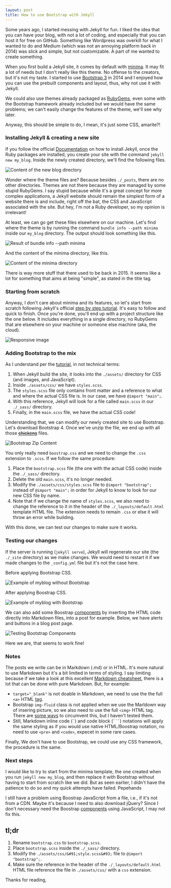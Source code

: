 ```yaml
---
layout: post
title: How to use Bootstrap with Jekyll
---
```


Some years ago, I started messing with Jekyll for fun. I liked the idea that you can have your blog, with not a lot of coding, and especially that you can host it for free on GitHub. Something like Wordpress was overkill for what I wanted to do and Medium (which was not an annoying platform back in 2014) was slick and simple, but not customizable. A part of me wanted to create something.

When you first build a Jekyll site, it comes by default with <a href="https://jekyll.github.io/minima/" target="_blank">minima</a>. It may fit a lot of needs but I don't really like this theme. No offense to the creators, but it's not my taste. I started to use <a href="https://getbootstrap.com/docs/3.4/" target="_blank">Bootstrap 3</a> in 2014 and I enjoyed how you can use the prebuilt components and layout, thus, why not use it with Jekyll.

We could also use themes already packaged as <a href="https://guides.rubygems.org/" target="_blank">RubyGems</a>, even some with the Bootstrap framework already included but we would have the same problems; we can't easily change the features of the theme, we'll see why later.

Anyway, this should be simple to do, I mean, it's just some CSS, amarite?!

### Installing Jekyll & creating a new site

If you follow the official <a href="https://jekyllrb.com/docs/" target="_blank">Documentation</a> on how to install Jekyll, once the Ruby packages are installed, you create your site with the command `jekyll new my_blog`. Inside the newly created directory, we'll find the following files.

<div class="text-center">
  <img src="/assets/img/jekyll_01_my_blog_content.png" class="img-fluid" alt="Content of the new blog directory">
</div>

Wonder where the theme files are? Because besides `./_posts`, there are no other directories. Themes are not there because they are managed by some stupid RubyGems. I say stupid because while it's a great concept for more complex applications, a Jekyll website should remain the simplest form of a website there is and include, right off the bat, the CSS and JavaScript associated with the site. But hey, I'm not a Ruby developer, so my opinion is irrelevant! 

At least, we can go get these files elsewhere on our machine. Let's find where the theme is by running the command `bundle info --path minima` inside our `my_blog` directory. The output should look something like this.

<div class="text-center">
  <img src="/assets/img/jekyll_02_path_minima.png" class="img-fluid" alt="Result of bundle info --path minima">
</div>

And the content of the minima directory, like this.

<div class="text-center">
  <img src="/assets/img/jekyll_03_minima_content.png" class="img-fluid" alt="Content of the minima directory">
</div>

There is way more stuff that there used to be back in 2015. It seems like a lot for something that aims at being "simple", as stated in the title tag.

### Starting from scratch

Anyway, I don't care about minima and its features, so let's start from scratch following Jekyll's official <a href="https://jekyllrb.com/docs/step-by-step/01-setup/" target="_blank">step by step tutorial</a>. It's easy to follow and quick to finish. Once you're done, you'll end up with a project structure like the one below. It includes everything in a single directory, no RubyGems that are elsewhere on your machine or someone else machine (aka, the cloud).

<div class="text-center">
  <img src="/assets/img/jekyll_04_myblog_content.png" class="img-fluid" alt="Responsive image">
</div>

### Adding Bootstrap to the mix

As I understand per the <a href="https://jekyllrb.com/docs/step-by-step/07-assets/" target="_blank">tutorial</a>, in not technical terms:

1. When Jekyll build the site, it looks into the `./assets/` directory for CSS (and images, and JavaScript).
2. Inside `./assets/css/` we have `styles.scss`. 
3. The `styles.scss` file only contains front matter and a reference to what and where the actual CSS file is. In our case, we have `@import "main";`.
4. With this reference, Jekyll will look for a file called `main.scss` in our `./_sass/` directory.
5. Finally, in the `main.scss` file, we have the actual CSS code!

Understanding that, we can modify our newly created site to use Bootstrap. Let's download Bootstrap 4. Once we've unzip the file, we end up with all those <del><a href="https://www.youtube.com/watch?v=F-X4SLhorvw" target="_blank">chickens</a></del> files.

<div class="text-center">
  <img src="/assets/img/jekyll_05_bootstrap_content.png" class="img-fluid" alt="Bootstrap Zip Content">
</div>

You only really need `boostrap.css` and we need to change the `.css` extension to `.scss`. If we follow the same procedure:

1. Place the `bootstrap.scss` file (the one with the actual CSS code) inside the `./_sass/` directory.
2. Delete the old `main.scss`, it's no longer needed.
3. Modify the `./assets/css/styles.scss` file to `@import "bootstrap";` instead of `@import "main";` in order for Jekyll to know to look for our new CSS file by name.
4. Note that if we change the name of `styles.scss`, we also need to change the reference to it in the header of the `./_layouts/default.html` template HTML file. The extension needs to remain `.css` or else it will throw an error while building.

With this done, we can test our changes to make sure it works.

### Testing our changes

If the server is running (`jekyll serve`), Jekyll will regenerate our site (the `./_site` directory) as we make changes. We would need to restart it if we made changes to the `_config.yml` file but it's not the case here.

Before applying Bootstrap CSS.

<div class="text-center">
  <img src="/assets/img/jekyll_07_myblog_without_bootstrap.png" class="img-fluid" alt="Example of myblog without Bootstrap">
</div>

After applying Boostrap CSS.

<div class="text-center">
  <img src="/assets/img/jekyll_06_myblog_with_bootstrap.png" class="img-fluid" alt="Example of myblog with Bootstrap">
</div>

We can also add some Boostrap <a href="https://getbootstrap.com/docs/4.4/components/" target="_blank">components</a> by inserting the HTML code directly into Markdown files, into a post for example. Below, we have alerts and buttons in a blog post page.

<div class="text-center">
  <img src="/assets/img/jekyll_08_bootstrap_examples.png" class="img-fluid" alt="Testing Bootstrap Components">
</div>

Here we are, that seems to work fine! 

### Notes

The posts we write can be in Markdown (.md) or in HTML. It's more natural to use Markdown but it's a bit limited in terms of styling. I say limiting because if we take a look at this excellent <a href="https://github.com/adam-p/markdown-here/wiki/Markdown-Cheatsheet" target="_blank">Markdown cheatsheet</a>, there is a lot that can be done with pure Markdown. But, for example:

* `target="_blank"` is not doable in Markdown, we need to use the the full `<a>` HTML <a href="https://www.w3schools.com/html/html_links.asp" target="_blank">tag</a>.
* Bootstrap `img-fluid` class is not applied when we use the Marldown way of insering picture, so we also need to use the full `<img>` HTML tag. There are <a href="https://www.xaprb.com/blog/how-to-style-images-with-markdown/" target="_blank">some ways</a> to circumvent this, but I haven't tested them.
* Still, Markdown inline code (<code>&#96;</code>) and code block (<code>&#96;&#96;&#96;</code>) notations will apply the same styling as if you would use native HTML/Boostrap notation, no need to use `<pre>` and `<code>`, expecet in some rare cases.

Finally, We don't have to use Bootstrap, we could use any CSS framework, the procedure is the same.

### Next steps

I would like to try to start from the minima template, the one created when you run `jekyll new my_blog`, and then replace it with Bootstrap without having to start from scratch like we did. But as seen earlier, I didn't have the patience to do so and my quick attempts have failed. Pepehands

I still have a problem using Boostrap JavaScript from a file, i.e., if it's not from a CDN. Maybe it's because I need to also download jQuery? Since I don't necessary need the Boostrap <a href="https://getbootstrap.com/docs/4.4/getting-started/introduction/#js" target="_blank">components</a> using JavaScript, I may not fix this.

## tl;dr

1. Rename `bootstrap.css` to `bootstrap.scss`.
1. Place `bootstrap.scss` inside the `./_sass/` directory.
2. Modify the `./assets/css/&#91;style.scss&#93;` file to `@import "bootstrap";`.
3. Make sure the reference in the header of the `./_layouts/default.html` HTML file reference the file in `./assets/css/` with a `css` extension.

Thanks for reading,